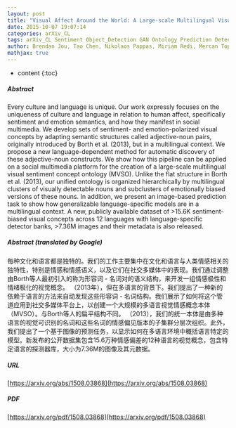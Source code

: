 ```yaml
---
layout: post
title: "Visual Affect Around the World: A Large-scale Multilingual Visual Sentiment Ontology"
date: 2015-10-07 19:07:14
categories: arXiv_CL
tags: arXiv_CL Sentiment Object_Detection GAN Ontology Prediction Detection Relation
author: Brendan Jou, Tao Chen, Nikolaos Pappas, Miriam Redi, Mercan Topkara, Shih-Fu Chang
mathjax: true
---
```


* content
{:toc}

##### Abstract
Every culture and language is unique. Our work expressly focuses on the uniqueness of culture and language in relation to human affect, specifically sentiment and emotion semantics, and how they manifest in social multimedia. We develop sets of sentiment- and emotion-polarized visual concepts by adapting semantic structures called adjective-noun pairs, originally introduced by Borth et al. (2013), but in a multilingual context. We propose a new language-dependent method for automatic discovery of these adjective-noun constructs. We show how this pipeline can be applied on a social multimedia platform for the creation of a large-scale multilingual visual sentiment concept ontology (MVSO). Unlike the flat structure in Borth et al. (2013), our unified ontology is organized hierarchically by multilingual clusters of visually detectable nouns and subclusters of emotionally biased versions of these nouns. In addition, we present an image-based prediction task to show how generalizable language-specific models are in a multilingual context. A new, publicly available dataset of >15.6K sentiment-biased visual concepts across 12 languages with language-specific detector banks, >7.36M images and their metadata is also released.

##### Abstract (translated by Google)
每种文化和语言都是独特的。我们的工作主要集中在文化和语言与人类情感相关的独特性，特别是情感和情感语义，以及它们在社交多媒体中的表现。我们通过调整由Borth等人最初引入的称为形容词 - 名词对的语义结构，来开发一组情感极性和情绪极化的视觉概念。 （2013年），但在多语言的背景下。我们提出了一种新的依赖于语言的方法来自动发现这些形容词 - 名词结构。我们展示了如何将这个管道应用到社交多媒体平台上，以创建一个大规模的多语言视觉情感概念本体（MVSO）。与Borth等人的扁平结构不同。 （2013），我们的统一本体是由多种语言的视觉可识别的名词和这些名词的情感偏见版本的子集群分层次组织。此外，我们提出了一个基于图像的预测任务，以显示如何在多语言环境中概括语言特定的模型。新发布的公开数据集包含15.6万种情感偏差的12种语言的视觉概念，包含特定语言的探测器库，大小为7.36M的图像及其元数据。

##### URL
[https://arxiv.org/abs/1508.03868](https://arxiv.org/abs/1508.03868)

##### PDF
[https://arxiv.org/pdf/1508.03868](https://arxiv.org/pdf/1508.03868)

